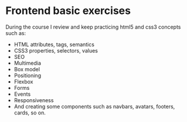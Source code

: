 # Frontend basic exercises

During the course I review and keep practicing html5 and css3 concepts such as:

- HTML attributes, tags, semantics
- CSS3 properties, selectors, values
- SEO
- Multimedia
- Box model
- Positioning
- Flexbox
- Forms
- Events
- Responsiveness
- And creating some components such as navbars, avatars, footers, cards, so on.
